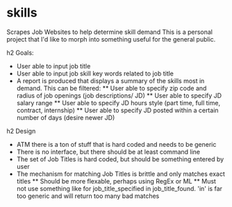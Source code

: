 # skills
Scrapes Job Websites to help determine skill demand
This is a personal project that I'd like to morph into something useful for the general public.

h2 Goals:
* User able to input job title
* User able to input job skill key words related to job title
* A report is produced that displays a summary of the skills most in demand.  This can be filtered: 
** User able to specify zip code and radius of job openings (job descriptions/ JD)
** User able to specify JD salary range
** User able to specify JD hours style (part time, full time, contract, internship)
** User able to specify JD posted within a certain number of days (desire newer JD)

h2 Design
* ATM there is a ton of stuff that is hard coded and needs to be generic
* There is no interface, but there should be at least command line
* The set of Job Titles is hard coded, but should be something entered by user
* The mechanism for matching Job Titles is brittle and only matches exact titles
** Should be more flexable, perhaps using RegEx or ML
** Must not use something like for job_title_specified in job_title_found.  'in' is far too generic and will return too many bad matches

